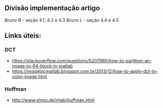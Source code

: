 ## Divisão implementação artigo 
Bruno B - seção 4.1, 4.2 e 4.3
Bruno L - seção 4.4 e 4.5

## Links úteis:

### DCT
 - https://stackoverflow.com/questions/5207960/how-to-partition-an-image-to-64-block-in-matlab
 - https://imagelpcmatlab.blogspot.com.br/2013/12/how-to-apply-dct-to-color-image.html
 
### Huffman
 - http://www.shmo.de/mlab/huffman.html 

